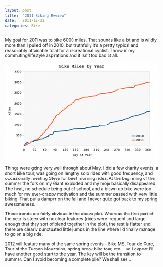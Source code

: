 ```yaml
---
layout: post
title:  "2011 Biking Review"
date:   2011-12-31
categories: Bike
---
```


My goal for 2011 was to bike 6000 miles. That sounds like a lot and is wildly more than I pulled off in 2010, but truthfully it’s a pretty typical and reasonably attainable total for a recreational cyclist. Throw in my commuting/lifestyle aspirations and it isn’t too bad at all.

![](/assets/img/2011-12-31-review/2012.01.03.png)

Things were going very well through about May. I did a few charity events, a short bike tour, was going on lengthy solo rides with good frequency, and occasionally meeting Steve for brief morning rides. At the beginning of the summer the fork on my Giant exploded and my mojo basically disappeared. The heat, no schedule being out of school, and a blown up bike were too much for my ever-crappy motivation and the summer passed with very little biking. That put a damper on the fall and I never quite got back to my spring awesomeness.

These trends are fairly obvious in the above plot. Whereas the first part of the year is steep with no clear features (rides were frequent and large enough that they sort of blend together in the plot), the rest is flatter and there are clearly punctuated little jumps in the line where I’d finally manage to go on a big ride.

2012 will feature many of the same spring events – Bike MS, Tour de Cure, Tour of the Tucson Mountains, spring break bike tour, etc. – so I expect I’ll have another good start to the year. The key will be the transition to summer. Can I avoid becoming a complete pile? We shall see…